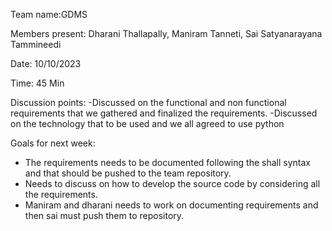 Team name:GDMS

Members present: Dharani Thallapally, Maniram Tanneti, Sai Satyanarayana Tammineedi

Date: 10/10/2023

Time: 45 Min

Discussion points:
-Discussed on the functional and non functional requirements that we gathered and finalized the requirements.
-Discussed on the technology that to be used and we all agreed to use python

Goals for next week:
- The requirements needs to be documented following the shall syntax and that should be pushed to the team repository.
- Needs to discuss on how to develop the source code by considering all the requirements.
- Maniram and dharani needs to work on documenting requirements and then sai must push them to repository.

